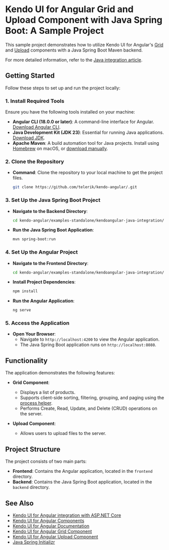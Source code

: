 # Kendo UI for Angular Grid and Upload Component with Java Spring Boot: A Sample Project

This sample project demonstrates how to utilize Kendo UI for Angular's [Grid](https://www.telerik.com/kendo-angular-ui/components/grid/) and [Upload](https://www.telerik.com/kendo-angular-ui/components/uploads/upload/) components with a Java Spring Boot Maven backend.

For more detailed information, refer to the [Java integration article](https://www.telerik.com/kendo-angular-ui/components/installation/java-spring).

## Getting Started

Follow these steps to set up and run the project locally:

### 1. Install Required Tools

Ensure you have the following tools installed on your machine:

- **Angular CLI (18.0.0 or later)**: A command-line interface for Angular. [Download Angular CLI](https://angular.io/cli).
- **Java Development Kit (JDK 23)**: Essential for running Java applications. [Download JDK](https://www.oracle.com/java/technologies/downloads/).
- **Apache Maven**: A build automation tool for Java projects. Install using [Homebrew](https://brew.sh/) on macOS, or [download manually](https://maven.apache.org/install.html).

### 2. Clone the Repository

- **Command**: Clone the repository to your local machine to get the project files.

    ```bash
    git clone https://github.com/telerik/kendo-angular/.git
    ```

### 3. Set Up the Java Spring Boot Project

- **Navigate to the Backend Directory**:

    ```bash
    cd kendo-angular/examples-standalone/kendoangular-java-integration/backend
    ```

- **Run the Java Spring Boot Application**:

    ```bash
    mvn spring-boot:run
    ```

### 4. Set Up the Angular Project

- **Navigate to the Frontend Directory**:

    ```bash
    cd kendo-angular/examples-standalone/kendoangular-java-integration/ClientApp
    ```

- **Install Project Dependencies**:

    ```bash
    npm install
    ```

- **Run the Angular Application**:

    ```bash
    ng serve
    ```

### 5. Access the Application

- **Open Your Browser**:
  - Navigate to `http://localhost:4200` to view the Angular application.
  - The Java Spring Boot application runs on `http://localhost:8080`.

## Functionality

The application demonstrates the following features:

- **Grid Component**:
  - Displays a list of products.
  - Supports client-side sorting, filtering, grouping, and paging using the [process helper](https://www.telerik.com/kendo-angular-ui/components/data-query/bulk-operations).
  - Performs Create, Read, Update, and Delete (CRUD) operations on the server.

- **Upload Component**:
  - Allows users to upload files to the server.

## Project Structure

The project consists of two main parts:

- **Frontend**: Contains the Angular application, located in the `frontend` directory.
- **Backend**: Contains the Java Spring Boot application, located in the `backend` directory.

## See Also

- [Kendo UI for Angular integration with ASP.NET Core](https://www.telerik.com/kendo-angular-ui/components/installation/dotnet-core)
- [Kendo UI for Angular Components](https://www.telerik.com/kendo-angular-ui)
- [Kendo UI for Angular Documentation](https://www.telerik.com/kendo-angular-ui/components/)
- [Kendo UI for Angular Grid Component](https://www.telerik.com/kendo-angular-ui/components/grid/)
- [Kendo UI for Angular Upload Component](https://www.telerik.com/kendo-angular-ui/components/uploads/upload/)
- [Java Spring Initializr](https://start.spring.io/)
